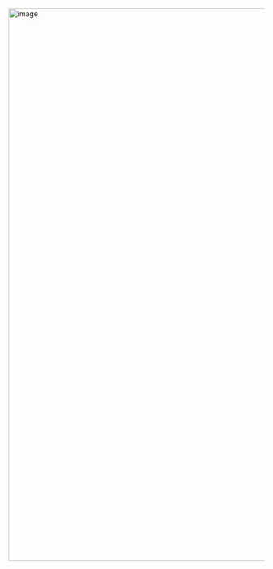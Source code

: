 <img width="1086" alt="image" src="https://github.com/user-attachments/assets/7f9e21b2-377a-4b08-8811-8bb89aac591b" />
